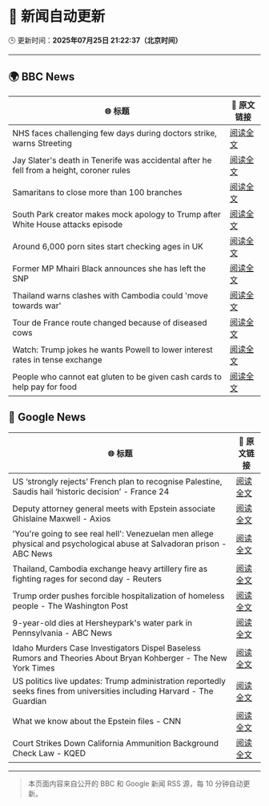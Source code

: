 # 🧠 新闻自动更新

🕒 更新时间：**2025年07月25日 21:22:37（北京时间）**

---

## 🌍 BBC News

| 🌐 标题 | 🔗 原文链接 |
|--------|-------------|
| NHS faces challenging few days during doctors strike, warns Streeting | [阅读全文](https://www.bbc.com/news/articles/c0epel8gd49o) |
| Jay Slater's death in Tenerife was accidental after he fell from a height, coroner rules | [阅读全文](https://www.bbc.com/news/articles/cx232rnp2npo) |
| Samaritans to close more than 100 branches | [阅读全文](https://www.bbc.com/news/articles/cm2l23ylv46o) |
| South Park creator makes mock apology to Trump after White House attacks episode | [阅读全文](https://www.bbc.com/news/articles/cz7l7g21e0yo) |
| Around 6,000 porn sites start checking ages in UK | [阅读全文](https://www.bbc.com/news/articles/c24v4dl5r16o) |
| Former MP Mhairi Black announces she has left the SNP | [阅读全文](https://www.bbc.com/news/articles/cx202grvk29o) |
| Thailand warns clashes with Cambodia could 'move towards war' | [阅读全文](https://www.bbc.com/news/articles/ckg5gz03d8no) |
| Tour de France route changed because of diseased cows | [阅读全文](https://www.bbc.com/sport/cycling/articles/c5y9y2r5l77o) |
| Watch: Trump jokes he wants Powell to lower interest rates in tense exchange | [阅读全文](https://www.bbc.com/news/videos/crl0l0xxrxeo) |
| People who cannot eat gluten to be given cash cards to help pay for food | [阅读全文](https://www.bbc.com/news/articles/c0l4d3g4p2do) |

## 📰 Google News

| 🌐 标题 | 🔗 原文链接 |
|--------|-------------|
| US ‘strongly rejects’ French plan to recognise Palestine, Saudis hail ‘historic decision’ - France 24 | [阅读全文](https://news.google.com/rss/articles/CBMizgFBVV95cUxOSWkwN0VoaGJhTVVqVk9qYXpwYk5SM0NhRmRGdzRtRXJkT0Z5cmNMMGhVS3hyaEJvOVlFYkZxUkNrZXFRSWxGcXlLcU00RkFVamh6VWJOeDNta3l2UkFYMmJTMWlGNXoxRDdBVjhSaDZxWmwxZXFUeUVzUkx0Q2VQWDJhWlNsSVBfd2dubUZLeVBOdTNicWtqNnY3WjQxaURnakVhZ282alNlSkM4eW1ycVZ1V3NkMHpuVDJheXpQcDlHbkdkb21kaHZkLUlIUQ?oc=5) |
| Deputy attorney general meets with Epstein associate Ghislaine Maxwell - Axios | [阅读全文](https://news.google.com/rss/articles/CBMiakFVX3lxTE5WQjU1TzEyZ2I4MzliYlNmYm9wYjRmb3lodTlfbG51eXExa0VfdmNsblJSbzZfRWpHNWdPdUJiNmFpUU9QaE84TEZpUGljSlZfUzZ4X2Y0OWhrNzh2RF9zNDBHSVpyN3l4UXc?oc=5) |
| 'You're going to see real hell': Venezuelan men allege physical and psychological abuse at Salvadoran prison - ABC News | [阅读全文](https://news.google.com/rss/articles/CBMiqAFBVV95cUxPcXlwUGpPQTk4RmZ1WE9qeVNfUUI5RHZDbDBBb3NET0VwZ3h5c0MyMWJnRlE4bW0tTGFiSGVVRmN2ek5nQTFBMHFQMFgwT0JtRDNLQXRIVzh2YUQ2TzMwUmwwbFF5TDZxNnJVTzE1TjNvQzZNT0hVeDlhSXhuVTlTdVRNMW5oYUZ2SVRYTE4xeFpYakw0a0N1RTRiYVR6VTVDSThLeEFuN2jSAa4BQVVfeXFMTU5GVjR6Y2oxenc0YWJZUXFSREZ4djFXcTN2MmFKRGRaUUd1QXhPdlE4eEtScDFHVDJ2UjUwa1JYeG9oN2p6aDdHVExTbXBodWcwdXNVZ0JxWW15bnZWR1pGUjB0UnBpNEF5cTU3MW5Hb0otdmtGaUdfZjN5NEFTM1psU0Q0YTZyejZ0SElYSHhqc29xX29tT3c5cmhGTVUwOURhMzNJZWo2U1RCUlFB?oc=5) |
| Thailand, Cambodia exchange heavy artillery fire as fighting rages for second day - Reuters | [阅读全文](https://news.google.com/rss/articles/CBMixwFBVV95cUxOaXpLb3FkdnVuSUh0aVBuSGNEemtPa21vWS1nV1B0bWJHR3JjakQtT1J1TVJ0a2toVk9xZXZQMHhVX25aLUh0RzhSd3Q0MWhLdDNtOTEtcVVXWjlEVDZ1RktKTEdqNi1vZktZTUlrbXF2X3dOWEs2ZWNtTjNTc1V1Nm9hUUNUY0ZoWXJHMlZiY0kwNElOcmJHQjk1OFpQdGx0ckh4Um5KNEZ5SFRIUGxmOGRrNDFjXzhWcGxRMXdOOWJVcFRWZWVz?oc=5) |
| Trump order pushes forcible hospitalization of homeless people - The Washington Post | [阅读全文](https://news.google.com/rss/articles/CBMipgFBVV95cUxQZkJ0aTZMY0g5VkVYT2sxaHZETEpnUDlvdzBfNU9odFFSZXJHQ1R6RW1HNXp2NmFrcGhMbHBrU2lkYkVILVowaW53SngwVHZUcEQ5TVcyb0sxZFRxTXNpam5Idi04RHprUUlLQlQzMzhKN1BDcDNSYzY4dFdZdnlzNXZVaVpNb0Jad1dUSGxDYmZHQ2hFdzV6QUxFbHNxQzRhbUtzTUh3?oc=5) |
| 9-year-old dies at Hersheypark's water park in Pennsylvania - ABC News | [阅读全文](https://news.google.com/rss/articles/CBMimAFBVV95cUxOMzRab1NhSkdQS0ZERVctWXhRektyeGNVdXdkUnowSHlDUDNwbWhoVWJSelRLNTFpalF4clVZdVhNZDlpMVU4LXhxRnprd0ZSTEhpWTJ0dVpmc3Vwa2VQQlktS3NGcHFKYWlLNElDbDV5UjFKWUYxeV91eVhMTDlaYmtJUjF3dEtIUUZpNjVtcTlBNUZRM1o5SNIBngFBVV95cUxOV0lDencwWnAyTGRJZ0FBcnRDSlF1YTNzakJpUWRhS0ZRMEVsdTJXQ2NGY0NPOE91VDl0UVRTaHlHV2ZnYllIeXVadHpNNGlfXzhNNlFUcUFQUkp3SlJ2NDc4LU44THVLTW0zUjM4WEdIYnNzYkljWVJVSFZnVndfNEdEQm83bklVdWd1TFlSbjRwT2Q5QnhjUXhVdHItUQ?oc=5) |
| Idaho Murders Case Investigators Dispel Baseless Rumors and Theories About Bryan Kohberger - The New York Times | [阅读全文](https://news.google.com/rss/articles/CBMilgFBVV95cUxNd3VidDRtbEhqeFZxVUlYZGNFQ0N6T3E0OE45WlhLQlZPTGdyd2ZLR2Z4UkxOMUxPcTU5R3dqOTA1NFVSLURXMFJXX0hVUVdTNUxDOU9kUkJZbWFCY3pubWpiMTkwU0IxLVF0dmVfWTVFYU9ucFh4RlVKRjhfTXZuNHJTSTdYcDZTYmszTFIxV2lUd3pvV2c?oc=5) |
| US politics live updates: Trump administration reportedly seeks fines from universities including Harvard - The Guardian | [阅读全文](https://news.google.com/rss/articles/CBMimwFBVV95cUxPWDg5dk1saDRiU1pKcFN2bWtDUnVNeGc0a1RkbFIzakgxcDRaWjBqNWtmbVJXOTdaNGhEaHJrcGZzbUptWGFvTDdvaS1mVHZNSy1YcjZCN3AzNGI1OU0zcWZCVmpaRXpDWXRmblFibmdGeGVLcW1PeUhYYlVTNGtkWUJPT1VfNXlMMkdwVkpVUGhYZGJRR3pxd0hONA?oc=5) |
| What we know about the Epstein files - CNN | [阅读全文](https://news.google.com/rss/articles/CBMifEFVX3lxTE9ib19oQWlyX0xzbk12YjJGcHNtbk1uaDdNSkZ3MHdBc28yTU9XTzJZTzlVa2I3b3VLSEpSM2JIZDNIUW81TGhnVUtIdVhyQnBYelpGQWZHTVRrV1F4UjBiLUtEd3VKSVpuZkU1N2NkWWg1TVI2MmxVXzh3X0jSAYIBQVVfeXFMTndxakt5bjVQSGtKeTgwdlBNUFJGZTlENkxyM1l0RmtXSWNqTVFmcDllWnY4X1B0RUVpaE5TdWkzajE1RFZCTENWZUxNZjJSTTdJYmR6ZGl6dTNuUXJ5YUlkVEhXaHpHYXZIdElGUFYtbzhLT1hlc0dlN256ZjlXbDZWdw?oc=5) |
| Court Strikes Down California Ammunition Background Check Law - KQED | [阅读全文](https://news.google.com/rss/articles/CBMinAFBVV95cUxPOGt1NWhqRi1lYVA3Z0hjX05wRmV4dnNEUV9mUjgzZy1BX3NRRVhKdGRFT2ZlR08zc1lJWHhNX3lZZUdOQWViWm00YWNNQ1ZnRGZtWlFsQVVOeGFndU96cVcxNk0yQ3pjOWo2Y3RWMGdNMTRQSUxmSTdYbWJMZjB2RFFzcVUxdkQtM2szbkdBR2h1Nml1RmxlX2c2SFk?oc=5) |

---
> 本页面内容来自公开的 BBC 和 Google 新闻 RSS 源，每 10 分钟自动更新。